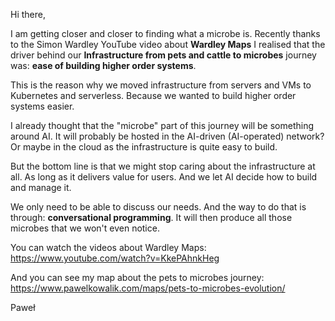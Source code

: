 Hi there,

I am getting closer and closer to finding what a microbe is. Recently
thanks to the Simon Wardley YouTube video about **Wardley Maps** I realised
that the driver behind our **Infrastructure from pets and cattle to
microbes** journey was: **ease of building higher order systems**.

This is the reason why we moved infrastructure from servers and VMs to
Kubernetes and serverless. Because we wanted to build higher order systems
easier.

I already thought that the "microbe" part of this journey will be something
around AI. It will probably be hosted in the AI-driven (AI-operated)
network? Or maybe in the cloud as the infrastructure is quite easy to build.

But the bottom line is that we might stop caring about the infrastructure
at all. As long as it delivers value for users. And we let AI decide how to
build and manage it.

We only need to be able to discuss our needs. And the way to do that is
through: **conversational programming**. It will then produce all those
microbes that we won't even notice.

You can watch the videos about Wardley Maps:
https://www.youtube.com/watch?v=KkePAhnkHeg

And you can see my map about the pets to microbes journey:
https://www.pawelkowalik.com/maps/pets-to-microbes-evolution/

Paweł
